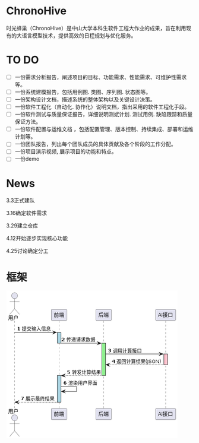 # ChronoHive
时光蜂巢（ChronoHive）是中山大学本科生软件工程大作业的成果，旨在利用现有的大语言模型技术，提供高效的日程规划与优化服务。

# TO DO
- [ ] 一份需求分析报告，阐述项目的目标、功能需求、性能需求、可维护性需求等。
- [ ] 一份系统建模报告，包括用例图. 类图、序列图. 状态图等。
- [ ] 一份架构设计文档，描述系统的整体架构以及关键设计决策。
- [ ] 一份软件工程化（自动化. 协作化）说明文档，指出采用的软件工程化手段。
- [ ] 一份软件测试与质量保证报告，详细说明测斌计划. 测试用例. 缺陷跟踪和质量保证方法。
- [ ] 一份软件配置与运维文档 ，包括配置管理、版本控制、持续集成、部署和运维计划等。
- [ ] 一份团队报告，列出每个团队成员的具体贡献及各个阶段的工作分配。
- [ ] 一份项目演示视频, 展示项目的功能和特点。
- [ ] 一份demo

# News
3.3正式建队  

3.16确定软件需求  

3.29建立仓库 

4.12开始逐步实现核心功能

4.25讨论确定分工

# 框架
![plantuml](docs/design/uml/image/plantuml.png)
